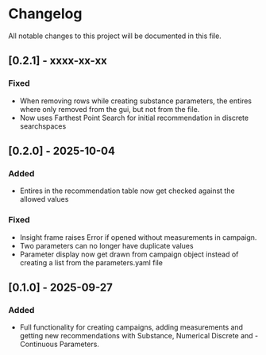# Changelog

All notable changes to this project will be documented in this file.

## [0.2.1] - xxxx-xx-xx
### Fixed
- When removing rows while creating substance parameters, the entires where only removed from the gui, but not from the file.
- Now uses Farthest Point Search for initial recommendation in discrete searchspaces
## [0.2.0] - 2025-10-04
### Added
- Entires in the recommendation table now get checked against the allowed values

### Fixed
- Insight frame raises Error if opened without measurements in campaign.
- Two parameters can no longer have duplicate values
- Parameter display now get drawn from campaign object instead of creating a list from the parameters.yaml file



## [0.1.0] - 2025-09-27
### Added
- Full functionality for creating campaigns, adding measurements and getting new recommendations with Substance, Numerical Discrete and - Continuous Parameters.


